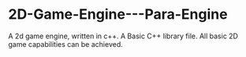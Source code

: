 # 2D-Game-Engine---Para-Engine
A 2d game engine, written in c++.
A Basic C++ library file.
All basic 2D game capabilities can be achieved.
